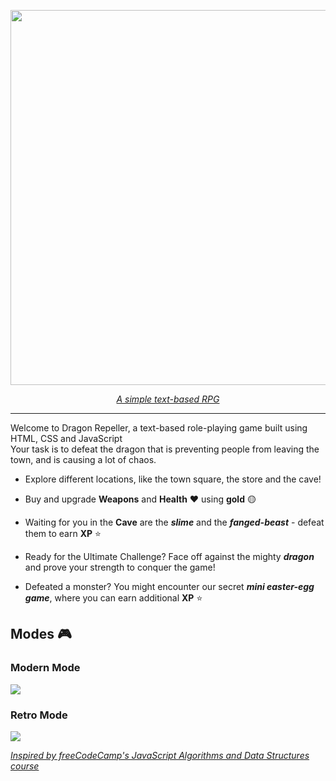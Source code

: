 <div align="center">  

<p align="center">
    <img src="https://dragon-repeller.pages.dev/assets/images/thumbnails/transparent.png" width="600">
</p>

<a href="https://dragon-repeller.pages.dev"><em>A simple text-based RPG</em></a>

</div>  
  
-----  

Welcome to Dragon Repeller, a text-based role-playing game built using HTML, CSS and JavaScript
<br>
Your task is to defeat the dragon that is preventing people from leaving the town, and is causing a lot of chaos.
<br>

- Explore different locations, like the town square, the store and the cave!

- Buy and upgrade **Weapons** and **Health** ❤️️ using **gold** 🟡

- Waiting for you in the **Cave** are the ***slime*** and the ***fanged-beast*** - defeat them to earn **XP** ⭐️

- Ready for the Ultimate Challenge? Face off against the mighty ***dragon*** and prove your strength to conquer the game!

- Defeated a monster? You might encounter our secret ***mini easter-egg game***, where you can earn additional **XP** ⭐️

## Modes 🎮
### Modern Mode
<img src="https://dragon-repeller.pages.dev/assets/images/thumbnails/modern.png">

### Retro Mode
<img src="https://dragon-repeller.pages.dev/assets/images/thumbnails/retro.png">

<a href="https://www.freecodecamp.org/learn/javascript-algorithms-and-data-structures-v8/learn-basic-javascript-by-building-a-role-playing-game/step-1"><em>Inspired by freeCodeCamp's JavaScript Algorithms and Data Structures course</em></a>
